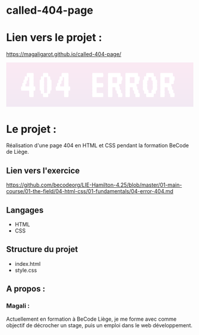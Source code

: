 # called-404-page

# Lien vers le projet :
https://magaligarot.github.io/called-404-page/

![404](404error.png)

# Le projet :

Réalisation d'une page 404 en HTML et CSS pendant la formation BeCode de Liège.

## Lien vers l'exercice
https://github.com/becodeorg/LIE-Hamilton-4.25/blob/master/01-main-course/01-the-field/04-html-css/01-fundamentals/04-error-404.md


## Langages 
* HTML
* CSS

## Structure du projet
* index.html
* style.css

## A propos :

### Magali :

Actuellement en formation à BeCode Liège, je me forme avec comme objectif de décrocher un stage, puis un emploi dans le web développement. 

